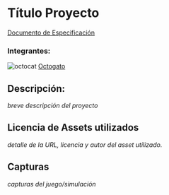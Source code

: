 # Título Proyecto

[Documento de Especificación](docs/Especificacion.md)

### Integrantes:

![octocat](https://github.com/octocat.png?size=70) [Octogato](https://github.com/octocat)

## Descripción:
*breve descripción del proyecto*

## Licencia de Assets utilizados
*detalle de la URL, licencia y autor del asset utilizado.*

## Capturas
*capturas del juego/simulación*